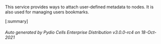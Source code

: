 






This service provides ways to attach user-defined metadata to nodes. It is also used for managing users bookmarks.

[:summary]

###### Auto generated by Pydio Cells Enterprise Distribution v3.0.0-rc4 on 18-Oct-2021
